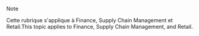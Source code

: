 > [!NOTE]
> <span data-ttu-id="9c079-101">Cette rubrique s'applique à Finance, Supply Chain Management et Retail.</span><span class="sxs-lookup"><span data-stu-id="9c079-101">This topic applies to Finance, Supply Chain Management, and Retail.</span></span> 
